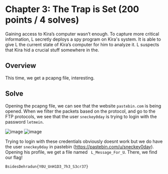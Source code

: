# Chapter 3: The Trap is Set (200 points / 4 solves)

Gaining access to Kira’s computer wasn’t enough. To capture more critical information, L secretly deploys a spy program on Kira's system. It is able to give L the current state of Kira’s computer for him to analyze it. L suspects that Kira hid a crucial stuff somewhere in the.

## Overview

This time, we get a pcapng file, interesting.

## Solve

Opening the pcapng file, we can see that the website `pastebin.com` is being opened. When we filter the packets based on the protocol, and go to the FTP protocols, we see that the user `sneckey0day` is trying to login with the password `letmein`.

![image](https://github.com/user-attachments/assets/1961dd6f-a2a7-4428-a4a6-63f343cf16ba)
![image](https://github.com/user-attachments/assets/e0ee7448-b723-4199-8ad0-056b1593aea5)

Trying to login with these credentials obviously doesnt work but we do have the user `sneckey0day` in pastebin (https://pastebin.com/u/sneckey0day). Opening his profile, we get a file named `
L_Message_For_U`. There, we find our flag!

`BsidesDehradun{Y0U_UnH1D3_7h3_S3cr37}`

